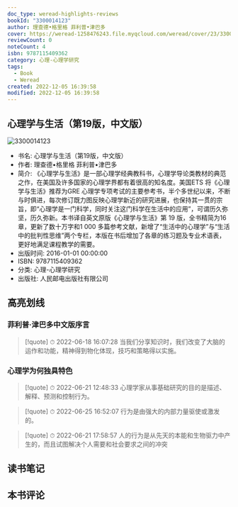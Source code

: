 ```yaml
---
doc_type: weread-highlights-reviews
bookId: "3300014123"
author: 理查德•格里格 菲利普•津巴多
cover: https://weread-1258476243.file.myqcloud.com/weread/cover/23/3300014123/t7_3300014123.jpg
reviewCount: 0
noteCount: 4
isbn: 9787115409362
category: 心理-心理学研究
tags:
  - Book
  - Weread
created: 2022-12-05 16:39:58
modified: 2022-12-05 16:39:58
---
```


## 心理学与生活（第19版，中文版）

![3300014123](https://weread-1258476243.file.myqcloud.com/weread/cover/23/3300014123/t7_3300014123.jpg)
- 书名: 心理学与生活（第19版，中文版）
- 作者: 理查德•格里格 菲利普•津巴多
- 简介: 《心理学与生活》是一部心理学经典教科书，心理学导论类教材的典范之作，在美国及许多国家的心理学界都有着很高的知名度。美国ETS 将《心理学与生活》推荐为GRE 心理学专项考试的主要参考书，半个多世纪以来，不断与时俱进，每次修订既力图反映心理学新近的研究进展，也保持其一贯的宗旨，即“心理学是一门科学，同时关注这门科学在生活中的应用”，可谓历久弥坚，历久弥新。本书译自英文原版《心理学与生活》第 19 版，全书精简为16 章，更新了数十万字和1 000 多篇参考文献，新增了“生活中的心理学”与“生活中的批判性思维”两个专栏，本版在书后增加了各章的练习题及专业术语表，更好地满足课程教学的需要。
- 出版时间: 2016-01-01 00:00:00
- ISBN: 9787115409362
- 分类: 心理-心理学研究
- 出版社: 人民邮电出版社有限公司

## 高亮划线

### 菲利普·津巴多中文版序言


> [!quote] ⏱ 2022-06-18 16:07:28
> 当我们分享知识时，我们改变了大脑的运作和功能，精神得到物化体现，技巧和策略得以实施。
 


### 心理学为何独具特色


> [!quote] ⏱ 2022-06-21 12:48:33
> 心理学家从事基础研究的目的是描述、解释、预测和控制行为。
 


> [!quote] ⏱ 2022-06-25 16:52:07
> 行为是由强大的内部力量驱使或激发的。
 


> [!quote] ⏱ 2022-06-21 17:58:57
> 人的行为是从先天的本能和生物驱力中产生的，而且试图解决个人需要和社会要求之间的冲突
 



## 读书笔记


## 本书评论


